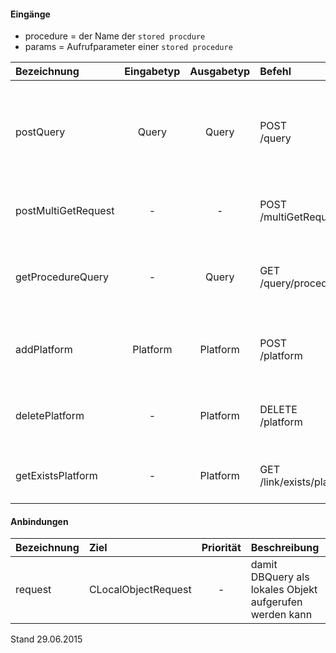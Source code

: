 #### Eingänge
- procedure = der Name der `stored procdure`
- params = Aufrufparameter einer `stored procedure`

| Bezeichnung  | Eingabetyp  | Ausgabetyp | Befehl | Beschreibung |
| :----------- |:-----------:| :---------:| :----- | :----------- |
|postQuery|Query|Query|POST<br>/query| führt eine SQL Anfrage aus, welche im `request` Teil des Eingabeobjekts angegeben wurde  |
|postMultiGetRequest|-|-|POST<br>/multiGetRequest| führt eine Liste von Anfragen aus (nur GET Anfragen) |
|getProcedureQuery|-|Query|GET<br>/query/procedure/:procedure(/:params+)| ruft eine `stored procedure` mit den angegebenen Parametern auf |
|addPlatform|Platform|Platform|POST<br>/platform|installiert dies zugehörige Tabelle und die Prozeduren für diese Plattform|
|deletePlatform|-|Platform|DELETE<br>/platform|entfernt die Tabelle und Prozeduren aus der Plattform|
|getExistsPlatform|-|Platform|GET<br>/link/exists/platform| prüft, ob die Tabelle und die Prozeduren existieren |

#### Anbindungen
| Bezeichnung  | Ziel  | Priorität | Beschreibung |
| :----------- |:----- | :--------:| :------------|
|request|CLocalObjectRequest|-| damit DBQuery als lokales Objekt aufgerufen werden kann |

Stand 29.06.2015
